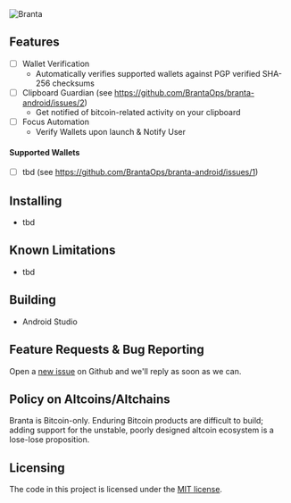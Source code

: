 <picture>
  <source media="(prefers-color-scheme: dark)" srcset="assets/goldwhitecropped.png">
  <source media="(prefers-color-scheme: light)" srcset="assets/blackcropped.png">
  <img alt="Branta" src="assets/goldblackcropped.jpg">
</picture>

## Features
 - [ ] Wallet Verification
   - Automatically verifies supported wallets against PGP verified SHA-256 checksums
 - [ ] Clipboard Guardian (see https://github.com/BrantaOps/branta-android/issues/2)
   - Get notified of bitcoin-related activity on your clipboard
 - [ ] Focus Automation
   - Verify Wallets upon launch & Notify User

#### Supported Wallets
- [ ] tbd (see https://github.com/BrantaOps/branta-android/issues/1)

## Installing

- tbd


## Known Limitations
- tbd

## Building
- Android Studio

## Feature Requests & Bug Reporting

Open a [new issue](https://github.com/BrantaOps/branta-android/issues/new) on Github and we'll reply as soon as we can.

## Policy on Altcoins/Altchains

Branta is Bitcoin-only. Enduring Bitcoin products are difficult to build; adding support for the unstable, poorly designed altcoin ecosystem is a lose-lose proposition.

## Licensing

The code in this project is licensed under the [MIT license](LICENSE).
